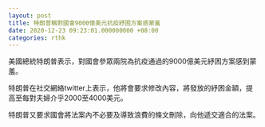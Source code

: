 ```yaml
---
layout: post
title: 特朗普稱對國會9000億美元抗疫紓困方案感蒙羞
date: 2020-12-23 09:23:01.000000000 +08:00
categories: rthk
---
```


美國總統特朗普表示，對國會參眾兩院為抗疫通過的9000億美元紓困方案感到蒙羞。

特朗普在社交網絡twitter上表示，他將會要求修改內容，將發放的紓困金額，提高至每對夫婦介乎2000至4000美元。

特朗普又要求國會將法案內不必要及導致浪費的條文刪除，向他遞交適合的法案。
